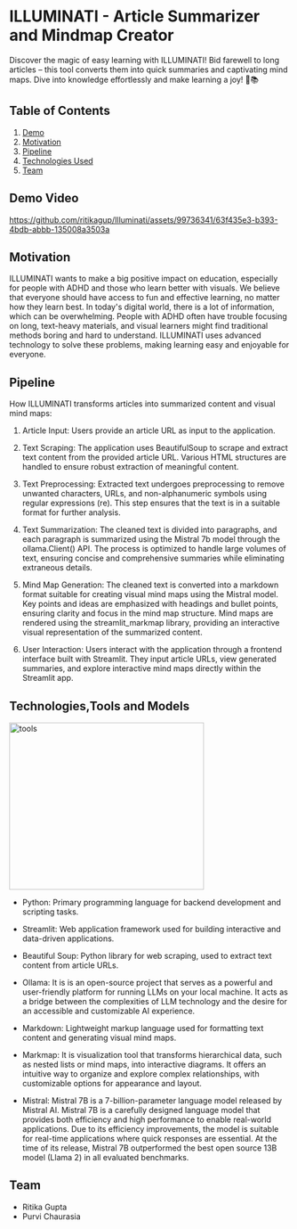 # ILLUMINATI - Article Summarizer and Mindmap Creator
Discover the magic of easy learning with ILLUMINATI! Bid farewell to long articles – this tool converts them into quick summaries and captivating mind maps. Dive into knowledge effortlessly and make learning a joy! 🚀📚


## Table of Contents
1. [Demo](#demo)
2. [Motivation](#motivation)
3. [Pipeline](#pipeline)
4. [Technologies Used](#technologies-used)
5. [Team](#team)

## Demo Video
https://github.com/ritikagup/Illuminati/assets/99736341/63f435e3-b393-4bdb-abbb-135008a3503a

## Motivation
ILLUMINATI wants to make a big positive impact on education, especially for people with ADHD and those who learn better with visuals. We believe that everyone should have access to fun and effective learning, no matter how they learn best. In today's digital world, there is a lot of information, which can be overwhelming. People with ADHD often have trouble focusing on long, text-heavy materials, and visual learners might find traditional methods boring and hard to understand. ILLUMINATI uses advanced technology to solve these problems, making learning easy and enjoyable for everyone.

## Pipeline
How ILLUMINATI transforms articles into summarized content and visual mind maps:

1) Article Input:
Users provide an article URL as input to the application.

2) Text Scraping:
The application uses BeautifulSoup to scrape and extract text content from the provided article URL.
Various HTML structures are handled to ensure robust extraction of meaningful content.

3) Text Preprocessing:
Extracted text undergoes preprocessing to remove unwanted characters, URLs, and non-alphanumeric symbols using regular expressions (re).
This step ensures that the text is in a suitable format for further analysis.

4) Text Summarization:
The cleaned text is divided into paragraphs, and each paragraph is summarized using the Mistral 7b model through the ollama.Client() API.
The process is optimized to handle large volumes of text, ensuring concise and comprehensive summaries while eliminating extraneous details.

5) Mind Map Generation:
The cleaned text is converted into a markdown format suitable for creating visual mind maps using the Mistral model.
Key points and ideas are emphasized with headings and bullet points, ensuring clarity and focus in the mind map structure.
Mind maps are rendered using the streamlit_markmap library, providing an interactive visual representation of the summarized content.

6) User Interaction:
Users interact with the application through a frontend interface built with Streamlit.
They input article URLs, view generated summaries, and explore interactive mind maps directly within the Streamlit app.

## Technologies,Tools and Models

<img src="https://github.com/ritikagup/Illuminati/assets/99736341/3293c68c-23e5-4cdc-ae6a-0650de855793" alt="tools" width="350" height="300">

- Python: Primary programming language for backend development and scripting tasks.

- Streamlit: Web application framework used for building interactive and data-driven applications.

- Beautiful Soup: Python library for web scraping, used to extract text content from article URLs.

- Ollama: It is is an open-source project that serves as a powerful and user-friendly platform for running LLMs on your local machine. It acts as a bridge between the complexities of LLM technology and the desire for an accessible and customizable AI experience.

- Markdown: Lightweight markup language used for formatting text content and generating visual mind maps.

- Markmap: It is visualization tool that transforms hierarchical data, such as nested lists or mind maps, into interactive diagrams. It offers an intuitive way to organize and explore complex relationships, with customizable options for appearance and layout.

- Mistral: Mistral 7B is a 7-billion-parameter language model released by Mistral AI. Mistral 7B is a carefully designed language model that provides both efficiency and high performance to enable real-world applications. Due to its efficiency improvements, the model is suitable for real-time applications where quick responses are essential. At the time of its release, Mistral 7B outperformed the best open source 13B model (Llama 2) in all evaluated benchmarks.

## Team
- Ritika Gupta
- Purvi Chaurasia
  

